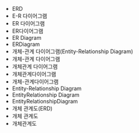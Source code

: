 - ERD
- E-R 다이어그램
- ER 다이어그램
- ER다이어그램
- ER Diagram
- ERDiagram
- 개체-관계 다이어그램(Entity-Relationship Diagram)
- 개체-관계 다이어그램
- 개체관계 다이어그램
- 개체관계다이어그램
- 개체-관계다이어그램
- Entity-Relationship Diagram
- EntityRelationship Diagram
- EntityRelationshipDiagram
- 개체 관계도(ERD)
- 개체 관계도
- 개체관계도